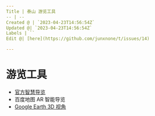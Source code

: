 ```yaml
---
Title | 泰山 游览工具
-- | --
Created @ | `2023-04-23T14:56:54Z`
Updated @| `2023-04-23T14:56:54Z`
Labels | ``
Edit @| [here](https://github.com/junxnone/t/issues/14)

---
```

# 游览工具
- [官方智慧导览](https://zhihuitaishan.cn/audioGuide)
- 百度地图 AR 智能导览
- [Google Earth 3D 视角](https://earth.google.com/earth/d/1Uzx2YoF0071ZMz52f21MHlSesddkBZjt?usp=sharing)

